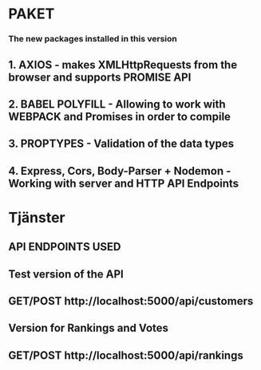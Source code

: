 # PAKET

### The new packages installed in this version

## 1. AXIOS - makes XMLHttpRequests from the browser and supports PROMISE API

## 2. BABEL POLYFILL - Allowing to work with WEBPACK and Promises in order to compile

## 3. PROPTYPES - Validation of the data types

## 4. Express, Cors, Body-Parser + Nodemon - Working with server and HTTP API Endpoints


# Tjänster

## API ENDPOINTS USED 

## Test version of the API 

## GET/POST http://localhost:5000/api/customers

## Version for Rankings and Votes

## GET/POST http://localhost:5000/api/rankings